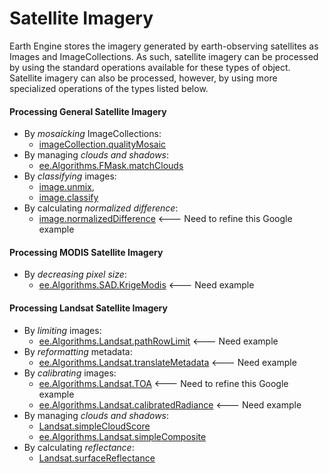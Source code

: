 # Satellite Imagery

Earth Engine stores the imagery generated by earth-observing satellites as Images and ImageCollections.  As such, satellite imagery can be processed by using the standard operations available for these types of object.  Satellite imagery can also be processed, however, by using more specialized operations of the types listed below.

#### Processing General Satellite Imagery 
- By *mosaicking* ImageCollections: 
  - [imageCollection.qualityMosaic](imageCollection.qualityMosaic.md) 
- By managing *clouds and shadows*: 
  - [ee.Algorithms.FMask.matchClouds](ee.Algorithms.FMask.matchClouds.md) 
- By *classifying* images: 
  - [image.unmix](image.unmix.md),  
  - [image.classify](image.classify.md) 
- By calculating *normalized difference*: 
  - [image.normalizedDifference](image.normalizedDifference.md) <--- Need to refine this Google example
  
#### Processing MODIS Satellite Imagery  
- By *decreasing pixel size*:
  - [ee.Algorithms.SAD.KrigeModis](ee.Algorithms.SAD.KrigeModis.md) <--- Need example
  
#### Processing Landsat Satellite Imagery  
- By *limiting* images:
  - [ee.Algorithms.Landsat.pathRowLimit](ee.Algorithms.Landsat.pathRowLimit.md) <--- Need example
- By *reformatting* metadata:
  - [ee.Algorithms.Landsat.translateMetadata](ee.Algorithms.Landsat.translateMetadata.md) <--- Need example
- By *calibrating* images:
  - [ee.Algorithms.Landsat.TOA](ee.Algorithms.Landsat.TOA.md) <--- Need to refine this Google example
  - [ee.Algorithms.Landsat.calibratedRadiance](ee.Algorithms.Landsat.calibratedRadiance.md) <--- Need example
- By managing *clouds and shadows*: 
  - [Landsat.simpleCloudScore](Landsat.simpleCloudScore.md)
  - [ee.Algorithms.Landsat.simpleComposite](ee.Algorithms.Landsat.simpleComposite.md)  
- By calculating *reflectance*:
  - [Landsat.surfaceReflectance](Landsat.surfaceReflectance.md)
